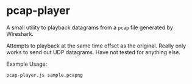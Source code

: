 # pcap-player

A small utility to playback datagrams from a `pcap` file generated by Wireshark.

Attempts to playback at the same time offset as the original.
Really only works to send out UDP datagrams. Have not tested for anything else.

Example Usage:

```
pcap-player.js sample.pcapng
```